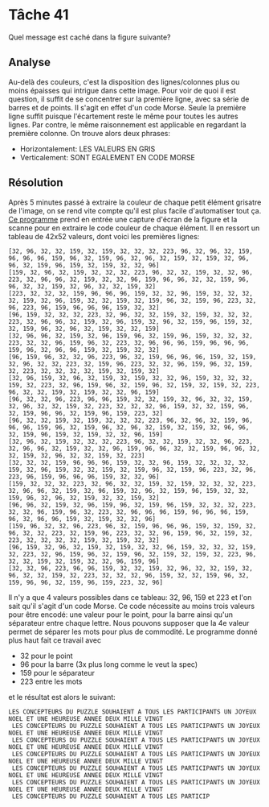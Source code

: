 # Tâche 41

Quel message est caché dans la figure suivante?

## Analyse

Au-delà des couleurs, c'est la disposition des lignes/colonnes plus ou moins épaisses qui intrigue dans cette image. Pour voir de quoi il est question, il suffit de se concentrer sur la première ligne, avec sa série de barres et de points. Il s'agit en effet d'un code Morse. Seule la première ligne suffit puisque l'écartement reste le même pour toutes les autres lignes. Par contre, le même raisonnement est applicable en regardant la première colonne. On trouve alors deux phrases:

* Horizontalement: LES VALEURS EN GRIS
* Verticalement: SONT EGALEMENT EN CODE MORSE

## Résolution

Après 5 minutes passé à extraire la couleur de chaque petit élément grisatre de l'image, on se rend vite compte qu'il est plus facile d'automatiser tout ça. [Ce programme](./../code/P41.py) prend en entrée une capture d'écran de la figure et la scanne pour en extraire le code couleur de chaque élément. Il en ressort un tableau de 42x52 valeurs, dont voici les premières lignes:

```
[32, 96, 32, 32, 159, 32, 159, 32, 32, 32, 223, 96, 32, 96, 32, 159, 96, 96, 96, 159, 96, 32, 159, 96, 32, 96, 32, 159, 32, 159, 32, 96, 96, 32, 159, 96, 159, 32, 159, 32, 32, 96]
[159, 32, 96, 32, 159, 32, 32, 32, 223, 96, 32, 32, 159, 32, 32, 96, 223, 32, 96, 96, 32, 159, 32, 32, 96, 159, 96, 96, 32, 32, 159, 96, 96, 32, 32, 159, 32, 96, 32, 32, 159, 32]
[223, 32, 32, 32, 159, 96, 96, 96, 159, 32, 32, 96, 159, 32, 32, 32, 32, 159, 32, 96, 159, 32, 32, 159, 32, 159, 96, 32, 159, 96, 223, 32, 96, 223, 96, 159, 96, 96, 96, 159, 32, 32]
[96, 159, 32, 32, 32, 223, 32, 96, 32, 32, 159, 32, 159, 32, 32, 32, 223, 32, 96, 96, 32, 159, 32, 96, 159, 32, 96, 32, 159, 96, 159, 32, 32, 159, 96, 32, 96, 32, 159, 32, 32, 159]
[32, 96, 96, 32, 159, 32, 96, 159, 96, 32, 159, 96, 159, 32, 32, 32, 223, 32, 32, 96, 159, 96, 32, 223, 32, 96, 96, 96, 159, 96, 96, 96, 159, 96, 32, 96, 96, 159, 32, 159, 32, 32]
[96, 159, 96, 32, 32, 96, 223, 96, 32, 159, 96, 96, 96, 159, 32, 159, 32, 96, 32, 32, 223, 32, 159, 96, 223, 32, 32, 96, 159, 96, 32, 159, 32, 223, 32, 32, 32, 32, 159, 32, 159, 32]
[32, 96, 159, 32, 96, 32, 159, 32, 159, 32, 32, 96, 159, 32, 32, 32, 159, 32, 223, 32, 96, 159, 96, 32, 159, 96, 32, 159, 32, 159, 32, 223, 96, 32, 32, 159, 32, 159, 32, 32, 96, 159]
[96, 32, 32, 96, 223, 96, 96, 159, 32, 32, 159, 32, 96, 32, 32, 159, 32, 96, 32, 32, 159, 32, 223, 32, 32, 32, 96, 159, 32, 32, 159, 96, 32, 159, 96, 96, 32, 159, 96, 159, 223, 32]
[96, 32, 32, 159, 32, 159, 32, 32, 32, 223, 96, 32, 96, 32, 159, 96, 96, 96, 159, 96, 32, 159, 96, 32, 96, 32, 159, 32, 159, 32, 96, 96, 32, 159, 96, 159, 32, 159, 32, 32, 96, 159]
[32, 96, 32, 159, 32, 32, 32, 223, 96, 32, 32, 159, 32, 32, 96, 223, 32, 96, 96, 32, 159, 32, 32, 96, 159, 96, 96, 32, 32, 159, 96, 96, 32, 32, 159, 32, 96, 32, 32, 159, 32, 223]
[32, 32, 32, 159, 96, 96, 96, 159, 32, 32, 96, 159, 32, 32, 32, 32, 159, 32, 96, 159, 32, 32, 159, 32, 159, 96, 32, 159, 96, 223, 32, 96, 223, 96, 159, 96, 96, 96, 159, 32, 32, 96]
[159, 32, 32, 32, 223, 32, 96, 32, 32, 159, 32, 159, 32, 32, 32, 223, 32, 96, 96, 32, 159, 32, 96, 159, 32, 96, 32, 159, 96, 159, 32, 32, 159, 96, 32, 96, 32, 159, 32, 32, 159, 32]
[96, 96, 32, 159, 32, 96, 159, 96, 32, 159, 96, 159, 32, 32, 32, 223, 32, 32, 96, 159, 96, 32, 223, 32, 96, 96, 96, 159, 96, 96, 96, 159, 96, 32, 96, 96, 159, 32, 159, 32, 32, 96]
[159, 96, 32, 32, 96, 223, 96, 32, 159, 96, 96, 96, 159, 32, 159, 32, 96, 32, 32, 223, 32, 159, 96, 223, 32, 32, 96, 159, 96, 32, 159, 32, 223, 32, 32, 32, 32, 159, 32, 159, 32, 32]
[96, 159, 32, 96, 32, 159, 32, 159, 32, 32, 96, 159, 32, 32, 32, 159, 32, 223, 32, 96, 159, 96, 32, 159, 96, 32, 159, 32, 159, 32, 223, 96, 32, 32, 159, 32, 159, 32, 32, 96, 159, 96]
[32, 32, 96, 223, 96, 96, 159, 32, 32, 159, 32, 96, 32, 32, 159, 32, 96, 32, 32, 159, 32, 223, 32, 32, 32, 96, 159, 32, 32, 159, 96, 32, 159, 96, 96, 32, 159, 96, 159, 223, 32, 96]
```

Il n'y a que 4 valeurs possibles dans ce tableau: 32, 96, 159 et 223 et l'on sait qu'il s'agit d'un code Morse. Ce code nécessite au moins trois valeurs pour être encodé: une valeur pour le point, pour la barre ainsi qu'un séparateur entre chaque lettre. Nous pouvons supposer que la 4e valeur permet de séparer les mots pour plus de commodité. Le programme donné plus haut fait ce travail avec

* 32 pour le point
* 96 pour la barre (3x plus long comme le veut la spec)
* 159 pour le séparateur
* 223 entre les mots

et le résultat est alors le suivant:

```
LES CONCEPTEURS DU PUZZLE SOUHAIENT A TOUS LES PARTICIPANTS UN JOYEUX NOEL ET UNE HEUREUSE ANNEE DEUX MILLE VINGT
 LES CONCEPTEURS DU PUZZLE SOUHAIENT A TOUS LES PARTICIPANTS UN JOYEUX NOEL ET UNE HEUREUSE ANNEE DEUX MILLE VINGT
 LES CONCEPTEURS DU PUZZLE SOUHAIENT A TOUS LES PARTICIPANTS UN JOYEUX NOEL ET UNE HEUREUSE ANNEE DEUX MILLE VINGT
 LES CONCEPTEURS DU PUZZLE SOUHAIENT A TOUS LES PARTICIPANTS UN JOYEUX NOEL ET UNE HEUREUSE ANNEE DEUX MILLE VINGT
 LES CONCEPTEURS DU PUZZLE SOUHAIENT A TOUS LES PARTICIPANTS UN JOYEUX NOEL ET UNE HEUREUSE ANNEE DEUX MILLE VINGT
 LES CONCEPTEURS DU PUZZLE SOUHAIENT A TOUS LES PARTICIPANTS UN JOYEUX NOEL ET UNE HEUREUSE ANNEE DEUX MILLE VINGT
 LES CONCEPTEURS DU PUZZLE SOUHAIENT A TOUS LES PARTICIP
```
